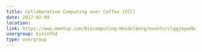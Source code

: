 ```yaml
---
title: Collaborative Computing over Coffee (CCC)
date: 2017-02-09
location: 
link: https://www.meetup.com/Biocomputing-Heidelberg/events/clggjmywdbmb/
usergroup: bioinfhd
type: usergroup
---
```


